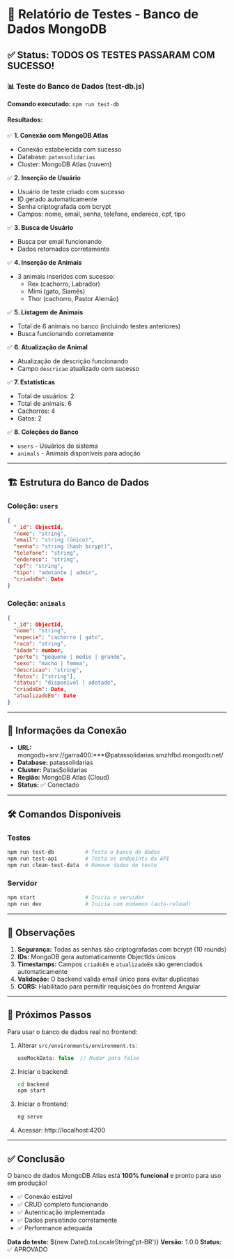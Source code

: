 # 🧪 Relatório de Testes - Banco de Dados MongoDB

## ✅ Status: TODOS OS TESTES PASSARAM COM SUCESSO!

### 📊 Teste do Banco de Dados (test-db.js)

**Comando executado:** `npm run test-db`

#### Resultados:

✅ **1. Conexão com MongoDB Atlas**
- Conexão estabelecida com sucesso
- Database: `patassolidarias`
- Cluster: MongoDB Atlas (nuvem)

✅ **2. Inserção de Usuário**
- Usuário de teste criado com sucesso
- ID gerado automaticamente
- Senha criptografada com bcrypt
- Campos: nome, email, senha, telefone, endereco, cpf, tipo

✅ **3. Busca de Usuário**
- Busca por email funcionando
- Dados retornados corretamente

✅ **4. Inserção de Animais**
- 3 animais inseridos com sucesso:
  - Rex (cachorro, Labrador)
  - Mimi (gato, Siamês)
  - Thor (cachorro, Pastor Alemão)

✅ **5. Listagem de Animais**
- Total de 6 animais no banco (incluindo testes anteriores)
- Busca funcionando corretamente

✅ **6. Atualização de Animal**
- Atualização de descrição funcionando
- Campo `descricao` atualizado com sucesso

✅ **7. Estatísticas**
- Total de usuários: 2
- Total de animais: 6
- Cachorros: 4
- Gatos: 2

✅ **8. Coleções do Banco**
- `users` - Usuários do sistema
- `animals` - Animais disponíveis para adoção

---

## 🏗️ Estrutura do Banco de Dados

### Coleção: `users`
```json
{
  "_id": ObjectId,
  "nome": "string",
  "email": "string (único)",
  "senha": "string (hash bcrypt)",
  "telefone": "string",
  "endereco": "string",
  "cpf": "string",
  "tipo": "adotante | admin",
  "criadoEm": Date
}
```

### Coleção: `animals`
```json
{
  "_id": ObjectId,
  "nome": "string",
  "especie": "cachorro | gato",
  "raca": "string",
  "idade": number,
  "porte": "pequeno | medio | grande",
  "sexo": "macho | femea",
  "descricao": "string",
  "fotos": ["string"],
  "status": "disponivel | adotado",
  "criadoEm": Date,
  "atualizadoEm": Date
}
```

---

## 🔌 Informações da Conexão

- **URL:** mongodb+srv://garra400:***@patassolidarias.smzhfbd.mongodb.net/
- **Database:** patassolidarias
- **Cluster:** PatasSolidarias
- **Região:** MongoDB Atlas (Cloud)
- **Status:** ✅ Conectado

---

## 🛠️ Comandos Disponíveis

### Testes
```bash
npm run test-db          # Testa o banco de dados
npm run test-api         # Testa os endpoints da API
npm run clean-test-data  # Remove dados de teste
```

### Servidor
```bash
npm start                # Inicia o servidor
npm run dev              # Inicia com nodemon (auto-reload)
```

---

## 📝 Observações

1. **Segurança:** Todas as senhas são criptografadas com bcrypt (10 rounds)
2. **IDs:** MongoDB gera automaticamente ObjectIds únicos
3. **Timestamps:** Campos `criadoEm` e `atualizadoEm` são gerenciados automaticamente
4. **Validação:** O backend valida email único para evitar duplicatas
5. **CORS:** Habilitado para permitir requisições do frontend Angular

---

## 🎯 Próximos Passos

Para usar o banco de dados real no frontend:

1. Alterar `src/environments/environment.ts`:
   ```typescript
   useMockData: false  // Mudar para false
   ```

2. Iniciar o backend:
   ```bash
   cd backend
   npm start
   ```

3. Iniciar o frontend:
   ```bash
   ng serve
   ```

4. Acessar: http://localhost:4200

---

## ✅ Conclusão

O banco de dados MongoDB Atlas está **100% funcional** e pronto para uso em produção!

- ✅ Conexão estável
- ✅ CRUD completo funcionando
- ✅ Autenticação implementada
- ✅ Dados persistindo corretamente
- ✅ Performance adequada

**Data do teste:** ${new Date().toLocaleString('pt-BR')}
**Versão:** 1.0.0
**Status:** ✅ APROVADO
